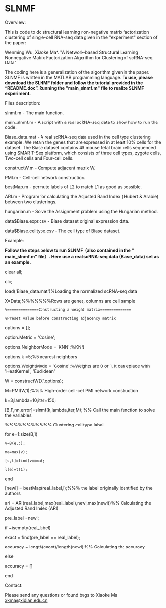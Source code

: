 # SLNMF
Overview:

This is code to do structural learning non-negative matrix factorization clustering of single-cell RNA-seq data given in the "experiment" section of the paper: 

Wenming Wu, Xiaoke Ma*. "A Network-based Structural Learning Nonnegative Matrix Factorization Algorithm for Clustering of scRNA-seq Data"  

The coding here is a generalization of the algorithm given in the paper. SLNMF is written in the MATLAB programming language. **To use, please download the SLNMF folder and follow the tutorial provided in the “README.doc”. Running the "main_slnmf.m" file to realize SLNMF experiment.** 

Files description:

slnmf.m - The main function.

main_slnmf.m - A script with a real scRNA-seq data to show how to run the code.

Biase_data.mat - A real scRNA-seq data used in the cell type clustering example.  We retain the genes that are expressed in at least 10% cells for the dataset. The Biase dataset contains 49 mouse fetal brain cells sequenced using SMAR T-Seq platform, which consists of three cell types, zygote cells, Two-cell cells and Four-cell cells.  

constructW.m - Compute adjacent matrix W.

PMI.m - Cell-cell network construction.

bestMap.m - permute labels of L2 to match L1 as good as possible.

ARI.m - Program for calculating the Adjusted Rand Index ( Hubert & Arabie) between two clusterings.

hungarian.m - Solve the Assignment problem using the Hungarian method.

data$Biase.expr.csv - Biase dataset original expression data. 

data$Biase.celltype.csv - The cell type of Biase dataset. 

Example:

**Follow the steps below to run SLNMF（also contained in the " main_slnmf.m" file）. Here use a real scRNA-seq data (Biase_data) set as an example.**

clear all;

clc;

load('Biase_data.mat')%Loading the normalized scRNA-seq data

X=Data;%%%%%%%Rows are genes, columns are cell sample

    %==============Constructing a weight matrix==============
    
    %Preset value before constructing adjacency matrix
    
options = [];

option.Metric = 'Cosine';

options.NeighborMode = 'KNN';%KNN

options.k =5;%5 nearest neighbors

options.WeightMode = 'Cosine';%Weights are 0 or 1, it can eplace with 'HeatKernel', 'Euclidean' 

W = constructW(X',options);


M=PMI(W,1);%%% High-order cell-cell PMI network construction

k=3;lambda=10;iter=150;

[B,F,nn,error]=slnmf(k,lambda,iter,M);  %% Call the main function to solve the variables

%%%%%%%%%%% Clustering cell type label

for e=1:size(B,1)

    v=B(e,:);
    
    ma=max(v);
    
    [s,t]=find(v==ma);
    
    l(e)=t(1);
    
end

[newl] = bestMap(real_label,l);%%%  the label originally identified by the authors

ari = ARI(real_label,max(real_label),newl,max(newl))%% Calculating the Adjusted Rand Index (ARI)

pre_label =newl;

if ~isempty(real_label) 

exact = find(pre_label == real_label);

accuracy = length(exact)/length(newl) %% Calculating the accuracy

else

accuracy = []

end


Contact:

Please send any questions or found bugs to Xiaoke Ma xkma@xidian.edu.cn 
